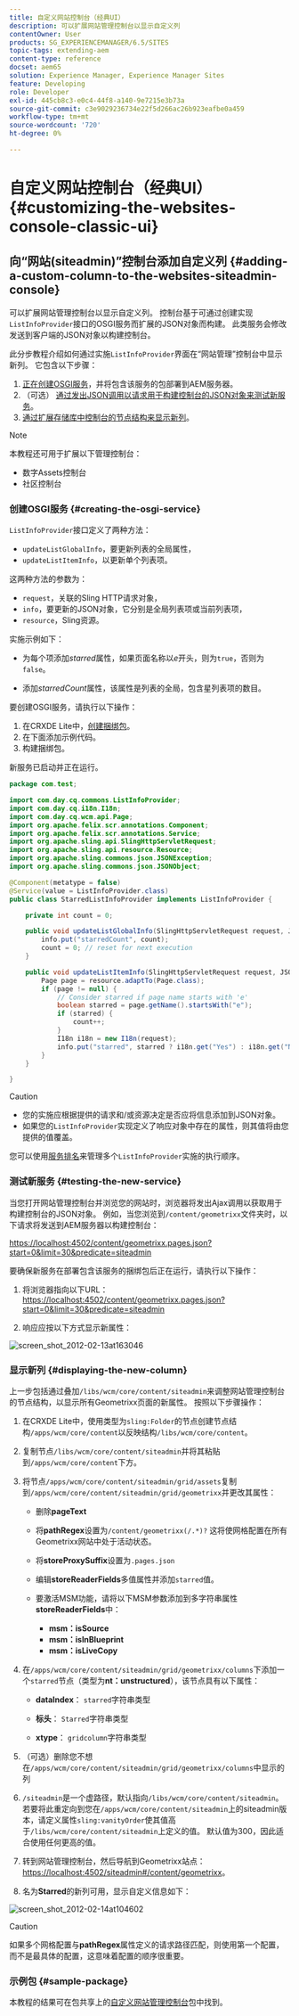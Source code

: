 ```yaml
---
title: 自定义网站控制台（经典UI）
description: 可以扩展网站管理控制台以显示自定义列
contentOwner: User
products: SG_EXPERIENCEMANAGER/6.5/SITES
topic-tags: extending-aem
content-type: reference
docset: aem65
solution: Experience Manager, Experience Manager Sites
feature: Developing
role: Developer
exl-id: 445cb8c3-e0c4-44f8-a140-9e7215e3b73a
source-git-commit: c3e9029236734e22f5d266ac26b923eafbe0a459
workflow-type: tm+mt
source-wordcount: '720'
ht-degree: 0%

---
```


# 自定义网站控制台（经典UI）{#customizing-the-websites-console-classic-ui}

## 向“网站(siteadmin)”控制台添加自定义列 {#adding-a-custom-column-to-the-websites-siteadmin-console}

可以扩展网站管理控制台以显示自定义列。 控制台基于可通过创建实现`ListInfoProvider`接口的OSGI服务而扩展的JSON对象而构建。 此类服务会修改发送到客户端的JSON对象以构建控制台。

此分步教程介绍如何通过实施`ListInfoProvider`界面在“网站管理”控制台中显示新列。 它包含以下步骤：

1. [正在创建OSGI服务](#creating-the-osgi-service)，并将包含该服务的包部署到AEM服务器。
1. （可选） [通过发出JSON调用以请求用于构建控制台的JSON对象来测试新服务](#testing-the-new-service)。
1. [通过扩展存储库中控制台的节点结构来显示新列](#displaying-the-new-column)。

>[!NOTE]
>
>本教程还可用于扩展以下管理控制台：
>
>* 数字Assets控制台
>* 社区控制台
>

### 创建OSGI服务 {#creating-the-osgi-service}

`ListInfoProvider`接口定义了两种方法：

* `updateListGlobalInfo`，要更新列表的全局属性，
* `updateListItemInfo`，以更新单个列表项。

这两种方法的参数为：

* `request`，关联的Sling HTTP请求对象，
* `info`，要更新的JSON对象，它分别是全局列表项或当前列表项，
* `resource`，Sling资源。

实施示例如下：

* 为每个项添加&#x200B;*starred*&#x200B;属性，如果页面名称以&#x200B;*e*&#x200B;开头，则为`true`，否则为`false`。

* 添加&#x200B;*starredCount*&#x200B;属性，该属性是列表的全局，包含星列表项的数目。

要创建OSGI服务，请执行以下操作：

1. 在CRXDE Lite中，[创建捆绑包](/help/sites-developing/developing-with-crxde-lite.md#managing-a-bundle)。
1. 在下面添加示例代码。
1. 构建捆绑包。

新服务已启动并正在运行。

```java
package com.test;

import com.day.cq.commons.ListInfoProvider;
import com.day.cq.i18n.I18n;
import com.day.cq.wcm.api.Page;
import org.apache.felix.scr.annotations.Component;
import org.apache.felix.scr.annotations.Service;
import org.apache.sling.api.SlingHttpServletRequest;
import org.apache.sling.api.resource.Resource;
import org.apache.sling.commons.json.JSONException;
import org.apache.sling.commons.json.JSONObject;

@Component(metatype = false)
@Service(value = ListInfoProvider.class)
public class StarredListInfoProvider implements ListInfoProvider {

    private int count = 0;

    public void updateListGlobalInfo(SlingHttpServletRequest request, JSONObject info, Resource resource) throws JSONException {
        info.put("starredCount", count);
        count = 0; // reset for next execution
    }

    public void updateListItemInfo(SlingHttpServletRequest request, JSONObject info, Resource resource) throws JSONException {
        Page page = resource.adaptTo(Page.class);
        if (page != null) {
            // Consider starred if page name starts with 'e'
            boolean starred = page.getName().startsWith("e");
            if (starred) {
                count++;
            }
            I18n i18n = new I18n(request);
            info.put("starred", starred ? i18n.get("Yes") : i18n.get("No"));
        }
    }

}
```

>[!CAUTION]
>
>* 您的实施应根据提供的请求和/或资源决定是否应将信息添加到JSON对象。
>* 如果您的`ListInfoProvider`实现定义了响应对象中存在的属性，则其值将由您提供的值覆盖。
>
>  您可以使用[服务排名](https://docs.osgi.org/javadoc/r2/org/osgi/framework/Constants.html#SERVICE_RANKING)来管理多个`ListInfoProvider`实施的执行顺序。

### 测试新服务 {#testing-the-new-service}

当您打开网站管理控制台并浏览您的网站时，浏览器将发出Ajax调用以获取用于构建控制台的JSON对象。 例如，当您浏览到`/content/geometrixx`文件夹时，以下请求将发送到AEM服务器以构建控制台：

[https://localhost:4502/content/geometrixx.pages.json?start=0&amp;limit=30&amp;predicate=siteadmin](https://localhost:4502/content/geometrixx.pages.json?start=0&amp;limit=30&amp;predicate=siteadmin)

要确保新服务在部署包含该服务的捆绑包后正在运行，请执行以下操作：

1. 将浏览器指向以下URL：
   [https://localhost:4502/content/geometrixx.pages.json?start=0&amp;limit=30&amp;predicate=siteadmin](https://localhost:4502/content/geometrixx.pages.json?start=0&amp;limit=30&amp;predicate=siteadmin)

1. 响应应按以下方式显示新属性：

![screen_shot_2012-02-13at163046](assets/screen_shot_2012-02-13at163046.png)

### 显示新列 {#displaying-the-new-column}

上一步包括通过叠加`/libs/wcm/core/content/siteadmin`来调整网站管理控制台的节点结构，以显示所有Geometrixx页面的新属性。 按照以下步骤操作：

1. 在CRXDE Lite中，使用类型为`sling:Folder`的节点创建节点结构`/apps/wcm/core/content`以反映结构`/libs/wcm/core/content`。

1. 复制节点`/libs/wcm/core/content/siteadmin`并将其粘贴到`/apps/wcm/core/content`下方。

1. 将节点`/apps/wcm/core/content/siteadmin/grid/assets`复制到`/apps/wcm/core/content/siteadmin/grid/geometrixx`并更改其属性：

   * 删除&#x200B;**pageText**

   * 将&#x200B;**pathRegex**&#x200B;设置为`/content/geometrixx(/.*)?`
这将使网格配置在所有Geometrixx网站中处于活动状态。

   * 将&#x200B;**storeProxySuffix**&#x200B;设置为`.pages.json`

   * 编辑&#x200B;**storeReaderFields**&#x200B;多值属性并添加`starred`值。

   * 要激活MSM功能，请将以下MSM参数添加到多字符串属性&#x200B;**storeReaderFields**&#x200B;中：

      * **msm：isSource**
      * **msm：isInBlueprint**
      * **msm：isLiveCopy**

1. 在`/apps/wcm/core/content/siteadmin/grid/geometrixx/columns`下添加一个`starred`节点（类型为&#x200B;**nt：unstructured**），该节点具有以下属性：

   * **dataIndex**： `starred`字符串类型

   * **标头**： `Starred`字符串类型

   * **xtype**： `gridcolumn`字符串类型

1. （可选）删除您不想在`/apps/wcm/core/content/siteadmin/grid/geometrixx/columns`中显示的列

1. `/siteadmin`是一个虚路径，默认指向`/libs/wcm/core/content/siteadmin`。
若要将此重定向到您在`/apps/wcm/core/content/siteadmin`上的siteadmin版本，请定义属性`sling:vanityOrder`使其值高于`/libs/wcm/core/content/siteadmin`上定义的值。 默认值为300，因此适合使用任何更高的值。

1. 转到网站管理控制台，然后导航到Geometrixx站点：
   [https://localhost:4502/siteadmin#/content/geometrixx](https://localhost:4502/siteadmin#/content/geometrixx)。

1. 名为&#x200B;**Starred**&#x200B;的新列可用，显示自定义信息如下：

![screen_shot_2012-02-14at104602](assets/screen_shot_2012-02-14at104602.png)

>[!CAUTION]
>
>如果多个网格配置与&#x200B;**pathRegex**&#x200B;属性定义的请求路径匹配，则使用第一个配置，而不是最具体的配置，这意味着配置的顺序很重要。

### 示例包 {#sample-package}

本教程的结果可在包共享上的[自定义网站管理控制台](https://localhost:4502/crx/packageshare/index.html/content/marketplace/marketplaceProxy.html?packagePath=/content/companies/public/adobe/packages/helper/customizing-siteadmin)包中找到。
